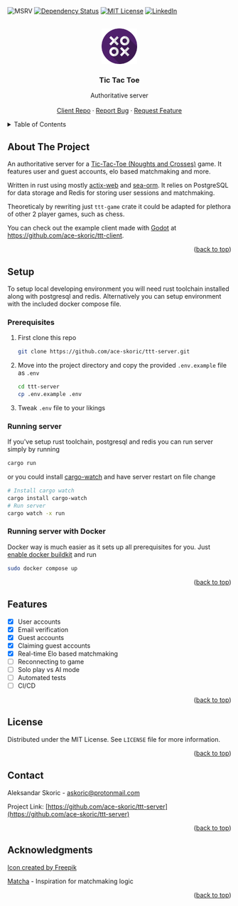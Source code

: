 <a name="readme-top"></a>

<!-- [![Stargazers][stars-shield]][stars-url] -->
<!-- [![Issues][issues-shield]][issues-url] -->
<!-- [![MIT License][license-shield]][license-url] -->
<!-- ![Tokei][tokei-shield] -->
![MSRV][msrv-shield]
[![Dependency Status][dependency-shield]][dependency-url]
[![MIT License][license-shield]][license-url]
[![LinkedIn][linkedin-shield]][linkedin-url]

<!-- PROJECT LOGO -->
<br />
<div align="center">
  <a href="https://github.com/ace-skoric/ttt-server">
    <img src="assets/logo.png" alt="Logo" width="80" height="80">
  </a>

<h3 align="center">Tic Tac Toe</h3>

  <p align="center">
    Authoritative server
    <br />
    <br />
    <a href="https://github.com/ace-skoric/ttt-client">Client Repo</a>
    ·
    <a href="https://github.com/ace-skoric/ttt-server/issues">Report Bug</a>
    ·
    <a href="https://github.com/ace-skoric/ttt-server/issues">Request Feature</a>
  </p>
</div>

<!-- TABLE OF CONTENTS -->
<details>
  <summary>Table of Contents</summary>
  <ol>
    <li>
      <a href="#about-the-project">About The Project</a>
    </li>
    <li>
      <a href="#setup">Setup</a>
      <ul>
        <li><a href="#prerequisites">Prerequisites</a></li>
        <li><a href="#running-server">Running server</a></li>
        <li><a href="#running-server-with-docker">Running server with Docker</a></li>
      </ul>
    </li>
    <li><a href="#features">Features</a></li>
    <li><a href="#license">License</a></li>
    <li><a href="#contact">Contact</a></li>
    <li><a href="#acknowledgments">Acknowledgments</a></li>
  </ol>
</details>

<!-- ABOUT THE PROJECT -->
## About The Project

An authoritative server for a [Tic-Tac-Toe (Noughts and Crosses)](https://en.wikipedia.org/wiki/Tic-tac-toe) game. It features user and guest accounts, elo based matchmaking and more.

Written in rust using mostly [actix-web](https://actix.rs/) and [sea-orm](https://www.sea-ql.org/SeaORM/). It relies on PostgreSQL for data storage and Redis for storing user sessions and matchmaking.

Theoreticaly by rewriting just `ttt-game` crate it could be adapted for plethora of other 2 player games, such as chess.

You can check out the example client made with [Godot](https://godotengine.org/) at <https://github.com/ace-skoric/ttt-client>.



<p align="right">(<a href="#readme-top">back to top</a>)</p>

<!-- SETUP -->
## Setup

To setup local developing environment you will need rust toolchain installed along with postgresql and redis.
Alternatively you can setup environment with the included docker compose file.

### Prerequisites

1. First clone this repo

    ```sh
    git clone https://github.com/ace-skoric/ttt-server.git
    ```

2. Move into the project directory and copy the provided `.env.example` file as `.env`

    ```sh
    cd ttt-server
    cp .env.example .env
    ```

3. Tweak `.env` file to your likings

### Running server

If you've setup rust toolchain, postgresql and redis you can run server simply by running

```sh
cargo run
```

or you could install [cargo-watch](https://github.com/watchexec/cargo-watch) and have server restart on file change

```sh
# Install cargo watch
cargo install cargo-watch
# Run server
cargo watch -x run
```

### Running server with Docker

Docker way is much easier as it sets up all prerequisites for you.
Just [enable docker buildkit](https://docs.docker.com/build/buildkit/) and run

```sh
sudo docker compose up
```


<p align="right">(<a href="#readme-top">back to top</a>)</p>

<!-- FEATURES -->
## Features

* [x] User accounts
* [x] Email verification
* [x] Guest accounts
* [x] Claiming guest accounts
* [x] Real-time Elo based matchmaking
* [ ] Reconnecting to game
* [ ] Solo play vs AI mode
* [ ] Automated tests
* [ ] CI/CD

<p align="right">(<a href="#readme-top">back to top</a>)</p>

<!-- LICENSE -->
## License

Distributed under the MIT License. See `LICENSE` file for more information.

<p align="right">(<a href="#readme-top">back to top</a>)</p>

<!-- CONTACT -->
## Contact

Aleksandar Skoric - askoric@protonmail.com

Project Link: [https://github.com/ace-skoric/ttt-server](https://github.com/ace-skoric/ttt-server)

<p align="right">(<a href="#readme-top">back to top</a>)</p>

<!-- ACKNOWLEDGMENTS -->
## Acknowledgments

[Icon created by Freepik](https://www.flaticon.com/free-icons/tic-tac-toe)

[Matcha](https://github.com/redis-developer/matcha) - Inspiration for matchmaking logic

<p align="right">(<a href="#readme-top">back to top</a>)</p>
<!-- MARKDOWN LINKS & IMAGES -->

<!-- https://www.markdownguide.org/basic-syntax/#reference-style-links -->
[contributors-shield]: https://img.shields.io/github/contributors/ace-skoric/ttt-server.svg?style=flat
[contributors-url]: https://github.com/ace-skoric/ttt-server/graphs/contributors
[forks-shield]: https://img.shields.io/github/forks/ace-skoric/ttt-server.svg?style=flat
[forks-url]: https://github.com/ace-skoric/ttt-server/network/members
[stars-shield]: https://img.shields.io/github/stars/ace-skoric/ttt-server.svg?style=flat
[stars-url]: https://github.com/ace-skoric/ttt-server/stargazers
[issues-shield]: https://img.shields.io/github/issues/ace-skoric/ttt-server.svg?style=flat
[issues-url]: https://github.com/ace-skoric/ttt-server/issues
[license-shield]: https://img.shields.io/github/license/ace-skoric/ttt-server.svg?style=flat
[license-url]: https://github.com/ace-skoric/ttt-server/blob/master/LICENSE
[linkedin-shield]: https://img.shields.io/badge/-LinkedIn-black.svg?style=flat&logo=linkedin&colorB=555
[linkedin-url]: https://linkedin.com/in/askoric
[dependency-shield]: https://deps.rs/repo/github/ace-skoric/ttt-server/status.svg
[dependency-url]: https://deps.rs/repo/github/ace-skoric/ttt-server
[msrv-shield]: https://img.shields.io/badge/rustc-1.65+-ab6000.svg?style=flat
[tokei-shield]: https://img.shields.io/tokei/lines/github/ace-skoric/ttt-server
